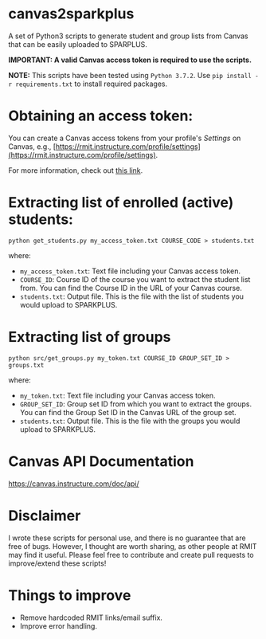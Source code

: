 # canvas2sparkplus
A set of Python3 scripts to generate student and group lists from Canvas that can be easily uploaded to SPARPLUS.

**IMPORTANT: A valid Canvas access token is required to use the scripts.**

**NOTE:** This scripts have been tested using `Python 3.7.2`. Use `pip install -r requirements.txt` to install required packages.

# Obtaining an access token:
You can create a Canvas access tokens from your profile's *Settings* on Canvas, e.g., [https://rmit.instructure.com/profile/settings](https://rmit.instructure.com/profile/settings).

For more information, check out [this link](https://community.canvaslms.com/docs/DOC-10806-4214724194).

# Extracting  list of enrolled (active) students:

```python get_students.py my_access_token.txt COURSE_CODE > students.txt```

where:
- `my_access_token.txt`: Text file including your Canvas access token.
- `COURSE_ID`: Course ID of the course you want to extract the student list from. You can find the Course ID in the URL of your Canvas course.
- `students.txt`: Output file. This is the file with the list of students you would upload to SPARKPLUS.


# Extracting list of groups

```python src/get_groups.py my_token.txt COURSE_ID GROUP_SET_ID > groups.txt```

where:
- `my_token.txt`: Text file including your Canvas access token.
- `GROUP_SET_ID`: Group set ID from which you want to extract the groups. You can find the Group Set ID in the Canvas URL of the group set.
- `students.txt`: Output file. This is the file with the groups you would upload to SPARKPLUS.


# Canvas API Documentation
https://canvas.instructure.com/doc/api/


# Disclaimer

I wrote these scripts for personal use, and there is no guarantee that are free of bugs. However, I thought are worth sharing, as other people at RMIT may find it useful. Please feel free to contribute and create pull requests to improve/extend these scripts!


# Things to improve
 - Remove hardcoded RMIT links/email suffix.
 - Improve error handling.
